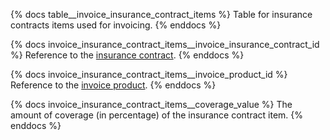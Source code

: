 {% docs table__invoice_insurance_contract_items %}
Table for insurance contracts items used for invoicing.
{% enddocs %}

{% docs invoice_insurance_contract_items__invoice_insurance_contract_id %}
Reference to the [insurance contract](#!/source/source.tamanu.tamanu.invoice_insurance_contracts).
{% enddocs %}

{% docs invoice_insurance_contract_items__invoice_product_id %}
Reference to the [invoice product](#!/source/source.tamanu.tamanu.invoice_products).
{% enddocs %}

{% docs invoice_insurance_contract_items__coverage_value %}
The amount of coverage (in percentage) of the insurance contract item.
{% enddocs %}
